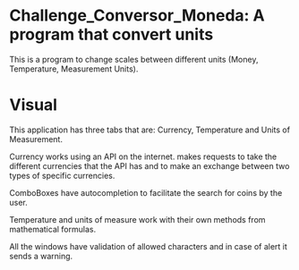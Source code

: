# Challenge_Conversor_Moneda: A program that convert units

This is a program to change scales between different units (Money, Temperature, Measurement Units).


# Visual
This application has three tabs that are: Currency, Temperature and Units of Measurement.

Currency works using an API on the internet. makes requests
to take the different currencies that the API has and to make an exchange between two types of specific currencies.

ComboBoxes have autocompletion to facilitate the
search for coins by the user.

Temperature and units of measure work with their own methods
from mathematical formulas.

All the windows have validation of allowed characters and in case of alert it sends a warning.
